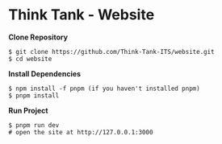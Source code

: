# Think Tank - Website 


**Clone Repository** 

```
$ git clone https://github.com/Think-Tank-ITS/website.git
$ cd website
```

**Install Dependencies**

```
$ npm install -f pnpm (if you haven't installed pnpm)
$ pnpm install

```

**Run Project**

```
$ pnpm run dev
# open the site at http://127.0.0.1:3000
```


